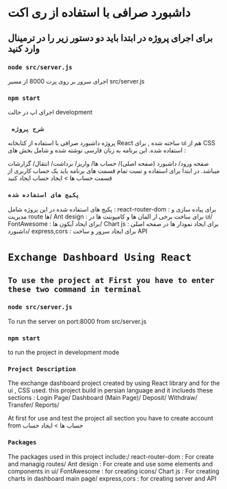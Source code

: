 # داشبورد صرافی با استفاده از ری اکت

## برای اجرای پروژه در ابتدا باید دو دستور زیر را در ترمینال وارد کنید

### `node src/server.js`

اجرای سرور بر روی پرت 8000 از مسیر src/server.js

### `npm start`

اجرای اپ در حالت development

### ` شرح پروژه`

پروژه داشبورد صرافی با استفاده از کتابخانه React ساخته شده , برای ui هم از CSS استفاده شده.
این برنامه به زبان فارسی نوشته شده و شامل بخش های :

صفحه ورود/
داشبورد (صفحه اصلی)/
حساب ها/
واریز/
برداشت/
انتقال/
گزارشات
میباشد.
در ابتدا برای استفاده و تست تمام قسمت های برنامه باید یک حساب کاربری از قسمت
حساب ها > ایجاد حساب
ایجاد کنید

### `پکیج های استفاده شده`

پکیج های استفاده شده در این پروژه شامل :
react-router-dom : برای پیاده سازی و مدیریت route ها/
Ant design : برای ساخت برخی ار المان ها و کامپوننت ها در ui/
FontAwesome : برای ایحاد آیکون ها/
Chart js : برای ایجاد نمودار ها در صفحه اصلی داشبورد/
express,cors : برای ایجاد سرور و ساخت API


# `Exchange Dashboard Using React`

## `To use the project at First you have to enter these two command in terminal`

### `node src/server.js`

To run the server on port:8000 from src/server.js

### `npm start`

to run the project in development mode

### `Project Description`

The exchange dashboard project created by using React library and for the ui , CSS used.
this project build in persian language and it inclueds these sections :
Login Page/
Dashboard (Main Page)/
Deposit/
Withdraw/
Transfer/
Reports/

At first for use and test the project all section you have to create account from حساب ها > ایجاد حساب

### `Packages`

The packages used in this project include:/
react-router-dom : For create and managig routes/
Ant design : For create and use some elements and components in ui/
FontAwesome : for creating icons/
Chart js : For creating charts in dashboard main page/
express,cors : for creating server and API
